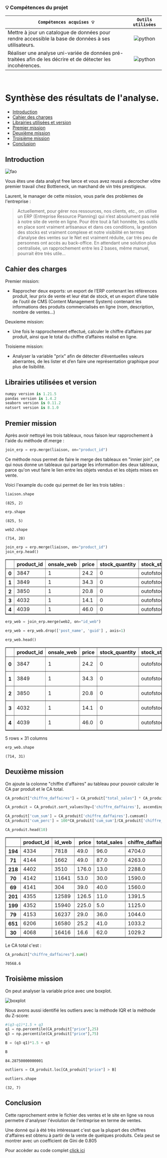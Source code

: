 ### 💡 **Compétences du projet**


| <div align="center">` Compétences acquises 💡 ` | ` Outils utilisées `
| :--- | :---: |
| Mettre à jour un catalogue de données pour rendre accessible la base de données à ses utilisateurs. |![python](https://img.icons8.com/color/28/null/python--v1.png) |
| Réaliser une analyse uni-variée de données pré-traitées afin de les décrire et de détecter les incohérences. |![python](https://img.icons8.com/color/28/null/python--v1.png) | 

<br>

# Synthèse des résultats de l'analyse.

- [Introduction](#introduction)
- [Cahier des charges](#cahier-des-charges)
- [Librairies utilisées et version](#librairies-utilisées-et-version)
- [Premier mission](#premier-mission)
- [Deuxième mission](#deuxième-mission)
- [Troisième mission](#troisième-mission)
- [Conclusion](#conclusion)


## Introduction

![fao](https://github.com/ocon-ene/openclassrooms-Data-Analyst/blob/main/images/bottleneck.PNG)

Vous êtes une data analyst free lance et vous avez reussi a decrocher vôtre premier travail chez Bottleneck, un marchand de vin très prestigieux.

Laurent, le manager de cette mission, vous parle des problemes de l'entreprise : 

>Actuellement, pour gérer nos ressources, nos clients, etc., on utilise un ERP (Entreprise Resource Planning) qui n’est absolument pas relié à notre site de vente en ligne. Pour être tout à fait honnête, les outils en place sont vraiment artisanaux et dans ces conditions, la gestion des stocks est vraiment complexe et notre visibilité en termes d’analyse des ventes sur le Net est vraiment réduite, car très peu de personnes ont accès au back-office. En attendant une solution plus centralisée, un rapprochement entre les 2 bases, même manuel, pourrait être très utile…

## Cahier des charges

Premier mission:
- Rapprocher deux exports: un export de l’ERP contenant les références produit, leur prix de vente et leur état de stock, et un export d’une table de l’outil de CMS (Content Management System) contenant les informations des produits commercialisés en ligne (nom, description, nombre de ventes...)

Deuxieme mission:
- Une fois le rapprochement effectué, calculer le chiffre d’affaires par produit, ainsi que le total du chiffre d’affaires réalisé en ligne.
	
Troisieme mission:
- Analyser la variable "prix" afin de détecter d’éventuelles valeurs aberrantes, de les lister et d’en faire une représentation graphique pour plus de lisibilité.

## Librairies utilisées et version

```python
numpy version is 1.21.5
pandas version is 1.4.2
seaborn version is 0.11.2
natsort version is 8.1.0
```
##  Premier mission

Après avoir nettoyé les trois tableaux, nous faison leur rapprochement à l'aide du méthode df.merge :

```python
join_erp = erp.merge(liaison, on="product_id")
```
Ce méthode nous permet de faire le merge des tableaux en "innier join", ce qui nous donne un tableaux qui partage les information des deux tableaux, parce qu'on veut faire le lien entre les objets vendus et les objets mises en vente.

Voici l'example du code qui permet de lier les trois tables :

```python
liaison.shape
```




    (825, 2)




```python
erp.shape
```




    (825, 5)




```python
web2.shape
```




    (714, 28)




```python
join_erp = erp.merge(liaison, on="product_id")
join_erp.head()
```




<div>

<table border="1" class="dataframe">
  <thead>
    <tr style="text-align: right;">
      <th></th>
      <th>product_id</th>
      <th>onsale_web</th>
      <th>price</th>
      <th>stock_quantity</th>
      <th>stock_status</th>
      <th>id_web</th>
    </tr>
  </thead>
  <tbody>
    <tr>
      <th>0</th>
      <td>3847</td>
      <td>1</td>
      <td>24.2</td>
      <td>0</td>
      <td>outofstock</td>
      <td>15298</td>
    </tr>
    <tr>
      <th>1</th>
      <td>3849</td>
      <td>1</td>
      <td>34.3</td>
      <td>0</td>
      <td>outofstock</td>
      <td>15296</td>
    </tr>
    <tr>
      <th>2</th>
      <td>3850</td>
      <td>1</td>
      <td>20.8</td>
      <td>0</td>
      <td>outofstock</td>
      <td>15300</td>
    </tr>
    <tr>
      <th>3</th>
      <td>4032</td>
      <td>1</td>
      <td>14.1</td>
      <td>0</td>
      <td>outofstock</td>
      <td>19814</td>
    </tr>
    <tr>
      <th>4</th>
      <td>4039</td>
      <td>1</td>
      <td>46.0</td>
      <td>0</td>
      <td>outofstock</td>
      <td>19815</td>
    </tr>
  </tbody>
</table>
</div>




```python
erp_web = join_erp.merge(web2, on="id_web")
```


```python
erp_web = erp_web.drop(['post_name', 'guid'] , axis=1)
```


```python
erp_web.head()
```




<div>
<table border="1" class="dataframe">
  <thead>
    <tr style="text-align: right;">
      <th></th>
      <th>product_id</th>
      <th>onsale_web</th>
      <th>price</th>
      <th>stock_quantity</th>
      <th>stock_status</th>
      <th>id_web</th>
      <th>virtual</th>
      <th>downloadable</th>
      <th>rating_count</th>
      <th>average_rating</th>
      <th>...</th>
      <th>ping_status</th>
      <th>post_password</th>
      <th>post_modified</th>
      <th>post_modified_gmt</th>
      <th>post_content_filtered</th>
      <th>post_parent</th>
      <th>menu_order</th>
      <th>post_type</th>
      <th>post_mime_type</th>
      <th>comment_count</th>
    </tr>
  </thead>
  <tbody>
    <tr>
      <th>0</th>
      <td>3847</td>
      <td>1</td>
      <td>24.2</td>
      <td>0</td>
      <td>outofstock</td>
      <td>15298</td>
      <td>0</td>
      <td>0</td>
      <td>0</td>
      <td>0.0</td>
      <td>...</td>
      <td>closed</td>
      <td>NaN</td>
      <td>2019-12-30 09:30:29</td>
      <td>2019-12-30 08:30:29</td>
      <td>NaN</td>
      <td>0.0</td>
      <td>0.0</td>
      <td>product</td>
      <td>NaN</td>
      <td>0.0</td>
    </tr>
    <tr>
      <th>1</th>
      <td>3849</td>
      <td>1</td>
      <td>34.3</td>
      <td>0</td>
      <td>outofstock</td>
      <td>15296</td>
      <td>0</td>
      <td>0</td>
      <td>0</td>
      <td>0.0</td>
      <td>...</td>
      <td>closed</td>
      <td>NaN</td>
      <td>2019-12-21 09:00:17</td>
      <td>2019-12-21 08:00:17</td>
      <td>NaN</td>
      <td>0.0</td>
      <td>0.0</td>
      <td>product</td>
      <td>NaN</td>
      <td>0.0</td>
    </tr>
    <tr>
      <th>2</th>
      <td>3850</td>
      <td>1</td>
      <td>20.8</td>
      <td>0</td>
      <td>outofstock</td>
      <td>15300</td>
      <td>0</td>
      <td>0</td>
      <td>0</td>
      <td>0.0</td>
      <td>...</td>
      <td>closed</td>
      <td>NaN</td>
      <td>2020-06-26 18:15:03</td>
      <td>2020-06-26 16:15:03</td>
      <td>NaN</td>
      <td>0.0</td>
      <td>0.0</td>
      <td>product</td>
      <td>NaN</td>
      <td>0.0</td>
    </tr>
    <tr>
      <th>3</th>
      <td>4032</td>
      <td>1</td>
      <td>14.1</td>
      <td>0</td>
      <td>outofstock</td>
      <td>19814</td>
      <td>0</td>
      <td>0</td>
      <td>0</td>
      <td>0.0</td>
      <td>...</td>
      <td>closed</td>
      <td>NaN</td>
      <td>2020-01-04 16:36:01</td>
      <td>2020-01-04 15:36:01</td>
      <td>NaN</td>
      <td>0.0</td>
      <td>0.0</td>
      <td>product</td>
      <td>NaN</td>
      <td>0.0</td>
    </tr>
    <tr>
      <th>4</th>
      <td>4039</td>
      <td>1</td>
      <td>46.0</td>
      <td>0</td>
      <td>outofstock</td>
      <td>19815</td>
      <td>0</td>
      <td>0</td>
      <td>0</td>
      <td>0.0</td>
      <td>...</td>
      <td>closed</td>
      <td>NaN</td>
      <td>2020-01-04 16:36:10</td>
      <td>2020-01-04 15:36:10</td>
      <td>NaN</td>
      <td>0.0</td>
      <td>0.0</td>
      <td>product</td>
      <td>NaN</td>
      <td>0.0</td>
    </tr>
  </tbody>
</table>
<p>5 rows × 31 columns</p>
</div>




```python
erp_web.shape
```




    (714, 31)

## Deuxième mission

On ajoute la colonne "chiffre d'affaires" au tableau pour pouvoir calculer le CA par produit et le CA total. 


```python
CA_produit["chiffre_daffaires"] = CA_produit["total_sales"] * CA_produit["price"]
```


```python
CA_produit = CA_produit.sort_values(by=['chiffre_daffaires'], ascending=False)
```


```python
CA_produit['cum_sum'] = CA_produit['chiffre_daffaires'].cumsum()
CA_produit['cum_perc'] = 100*CA_produit['cum_sum']/CA_produit['chiffre_daffaires'].sum()
```


```python
CA_produit.head(10)
```




<div>
<table border="1" class="dataframe">
  <thead>
    <tr style="text-align: right;">
      <th></th>
      <th>product_id</th>
      <th>id_web</th>
      <th>price</th>
      <th>total_sales</th>
      <th>chiffre_daffaires</th>
      <th>cum_sum</th>
      <th>cum_perc</th>
    </tr>
  </thead>
  <tbody>
    <tr>
      <th>194</th>
      <td>4334</td>
      <td>7818</td>
      <td>49.0</td>
      <td>96.0</td>
      <td>4704.0</td>
      <td>4704.0</td>
      <td>6.665854</td>
    </tr>
    <tr>
      <th>71</th>
      <td>4144</td>
      <td>1662</td>
      <td>49.0</td>
      <td>87.0</td>
      <td>4263.0</td>
      <td>8967.0</td>
      <td>12.706785</td>
    </tr>
    <tr>
      <th>218</th>
      <td>4402</td>
      <td>3510</td>
      <td>176.0</td>
      <td>13.0</td>
      <td>2288.0</td>
      <td>11255.0</td>
      <td>15.949020</td>
    </tr>
    <tr>
      <th>70</th>
      <td>4142</td>
      <td>11641</td>
      <td>53.0</td>
      <td>30.0</td>
      <td>1590.0</td>
      <td>12845.0</td>
      <td>18.202147</td>
    </tr>
    <tr>
      <th>69</th>
      <td>4141</td>
      <td>304</td>
      <td>39.0</td>
      <td>40.0</td>
      <td>1560.0</td>
      <td>14405.0</td>
      <td>20.412761</td>
    </tr>
    <tr>
      <th>201</th>
      <td>4355</td>
      <td>12589</td>
      <td>126.5</td>
      <td>11.0</td>
      <td>1391.5</td>
      <td>15796.5</td>
      <td>22.384602</td>
    </tr>
    <tr>
      <th>199</th>
      <td>4352</td>
      <td>15940</td>
      <td>225.0</td>
      <td>5.0</td>
      <td>1125.0</td>
      <td>16921.5</td>
      <td>23.978795</td>
    </tr>
    <tr>
      <th>79</th>
      <td>4153</td>
      <td>16237</td>
      <td>29.0</td>
      <td>36.0</td>
      <td>1044.0</td>
      <td>17965.5</td>
      <td>25.458207</td>
    </tr>
    <tr>
      <th>651</th>
      <td>6206</td>
      <td>16580</td>
      <td>25.2</td>
      <td>41.0</td>
      <td>1033.2</td>
      <td>18998.7</td>
      <td>26.922314</td>
    </tr>
    <tr>
      <th>30</th>
      <td>4068</td>
      <td>16416</td>
      <td>16.6</td>
      <td>62.0</td>
      <td>1029.2</td>
      <td>20027.9</td>
      <td>28.380753</td>
    </tr>
  </tbody>
</table>
</div>

Le CA total c'est :


```python
CA_produit["chiffre_daffaires"].sum()
```




    70568.6

## Troisième mission

On peut analyser la variable price avec une boxplot.

![boxplot](https://github.com/ocon-ene/openclassrooms-Data-Analyst/blob/main/images/boxplot_p5.PNG)

Nous avons aussi identifié les outliers avec la méthode IQR et la méthode du Z-score:

```python
#(q3-q1)*1.5 + q3
q1 = np.percentile(CA_produit["price"],25)
q3 = np.percentile(CA_produit["price"],75)
```


```python
B = (q3-q1)*1.5 + q3
```


```python
B
```

    84.28750000000001




```python
outliers = CA_produit.loc[CA_produit["price"] > B]
```


```python
outliers.shape
```




    (32, 7)


## Conclusion

Cette raprochement entre le fichier des ventes et le site en ligne va nous permetre d'analyser l'évolution de l'entreprise en terme de ventes.

Une donné qui à été très intéressant c'est que la plupart des chiffres d'affaires est obtenu à partir de la vente de quelques produits. Cela peut se montrer avec un coefficient de Gini de 0.805

Pour accèder au code complet [click ici](https://github.com/ocon-ene/openclassrooms-Data-Analyst/blob/main/PM2-optimisation%20de%20la%20gestion%20des%20donn%C3%A9es%20d'une%20boutique/Ocon_Jorge_1_notebook_062022.ipynb) 

